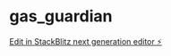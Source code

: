 # gas_guardian

[Edit in StackBlitz next generation editor ⚡️](https://stackblitz.com/~/github.com/rofergon/gas_guardian)